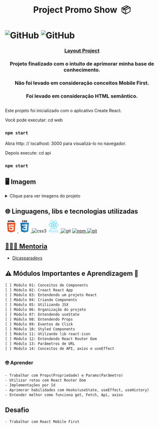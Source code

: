 <h1 align="center">Project Promo Show &nbsp📦<h1/>

  <img alt="GitHub" src="https://img.shields.io/github/license/jveiiga/project-promo-show?color=9cf&label=license">
  <img alt="GitHub" src="https://shields.io/badge/jveiiga-project--promo--show-9cf">
 
<h3 align="center"><a href="https://www.youtube.com/watch?v=dKtvxPmAyXs&list=PLv2oOZboUtKMMszyFDrMz-cVs4pKqDssM&index=3&t=2008s" target="_blank">Layout Project</a><h3/> 
<h3 align="center">Projeto finalizado com o intuito de aprimorar minha base de conhecimento.<h3/>
<h3 align="center">Não foi levado em consideração conceitos Mobile First.<h3/>
<h3 align="center">Foi levado em consideração HTML semântico.<h3/>
  
##
  
Este projeto foi inicializado com o aplicativo Create React.

Você pode executar: cd web
### `npm start`
Abra http: // localhost: 3000 para visualizá-lo no navegador.
  
Depois execute: cd api
### `npm start`
##
   
## 🖥  Imagem

<details>
  
<summary>Clique para ver imagens do projeto</summary>
  
![Captura de Tela 2021-10-06 às 21 48 15](https://user-images.githubusercontent.com/57195630/136303850-5b74f76c-b124-4389-be59-47a2d6f6590f.png)
![Captura de Tela 2021-10-06 às 21 48 59](https://user-images.githubusercontent.com/57195630/136303868-f230666b-b253-4420-a069-ae19a7474238.png)
![Captura de Tela 2021-10-06 às 21 49 15](https://user-images.githubusercontent.com/57195630/136303877-0102c60b-476d-42f9-8f03-79aa30a6857e.png)
![Captura de Tela 2021-10-06 às 21 54 53](https://user-images.githubusercontent.com/57195630/136303880-a0057e28-195a-4c5d-960a-805ebfdedcad.png)

</details>  
  
##
  
## 🌐 Linguagens, libs e tecnologias utilizadas

<a href="https://github.com/jveiiga/project-anima/blob/main/index.html" target="_blank"> <img src="https://raw.githubusercontent.com/devicons/devicon/master/icons/html5/html5-original-wordmark.svg"  alt="html5" width="40" height="40" /> <a/> 
<a href="https://github.com/jveiiga/project-anima/blob/main/style.css" target="_blank"> <img src="https://raw.githubusercontent.com/devicons/devicon/master/icons/css3/css3-original-wordmark.svg" alt="css3" width="40" height="40" /> </a> <img src="https://miro.medium.com/max/318/1*p1TndLk3UsGPBsM7qHPZIw.png" alt="css3" width="50" height="40"/>
<a href="" target="_blank"> <img src="https://raw.githubusercontent.com/devicons/devicon/master/icons/react/react-original-wordmark.svg" alt="figma" width="40" height="40" /> </a>
<img src="https://www.vectorlogo.zone/logos/git-scm/git-scm-icon.svg" alt="git" width="40" height="40"/> 
<a href="https://www.npmjs.com/" target="_blank"><img src="https://fknop.gallerycdn.vsassets.io/extensions/fknop/vscode-npm/3.3.0/1474455291139/Microsoft.VisualStudio.Services.Icons.Default" alt="npm" width="60" height="40"/> </a>
<a href="https://www.npmjs.com/package/json-server" target="_blank"><img src="https://miro.medium.com/max/1838/0*vL991M8tdcYYOsms" alt="git" width="80" height="40"/>
## 👨🏻‍🏫 Mentoria

- <a href="https://github.com/felipemotarocha">Dicasparadevs<a/>

## ⚠️ Módulos Importantes e Aprendizagem 🌱 
    [ ] Módulo 01: Conceitos de Components
    [ ] Módulo 02: Creact React App
    [ ] Módulo 03: Entendendo um projeto React
    [ ] Módulo 04: Criando Components
    [ ] Módulo 05: Utilizando JSX
    [ ] Módulo 06: Organização do projeto
    [ ] Módulo 07: Entendendo useState
    [ ] Módulo 08: Entendendo Props
    [ ] Módulo 09: Eventos de Click 
    [ ] Módulo 10: Styled Components
    [ ] Módulo 11: Utilzando lib react-icon
    [ ] Módulo 12: Entendendo React Router Dom
    [ ] Módulo 13: Parâmetros de URL
    [ ] Módulo 14: Conceitos de API, axios e useEffect
 
 ## 
 ## <h3>🤓 Aprender<h3/>
 
    - Trabalhar com Props(Propriedade) e Params(Parâmetro)
    - Utilizar rotas com React Router Dom
    - Implementações por Id
    - Aprimorar habilidades com Hooks(useState, useEffect, useHistory)
    - Entender melhor como funciona get, Fetch, Api, axios
    
 ## Desafio
    - Trabalhar com React Mobile First
   
  

